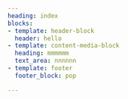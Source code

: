 ```yaml
---
heading: index
blocks:
- template: header-block
  header: hello
- template: content-media-block
  heading: mmmmmm
  text_area: nnnnnn
- template: footer
  footer_block: pop

---
```

